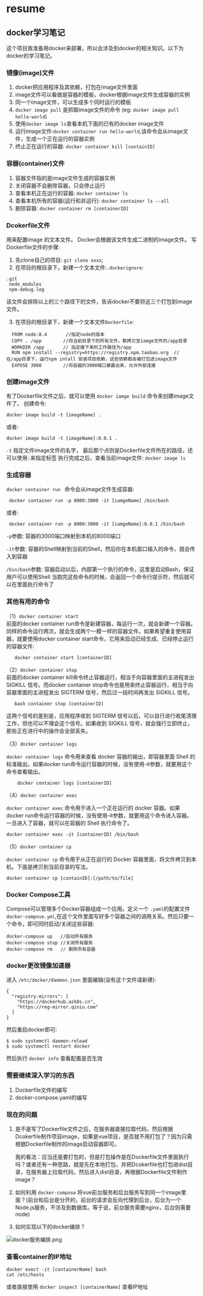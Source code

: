 # resume

## docker学习笔记

  这个项目我准备用docker来部署，所以会涉及到docker的相关知识。以下为docker的学习笔记。
### 镜像(image)文件
  1. docker把应用程序及其依赖，打包在image文件里面
  2. image文件可以看做是容器的模板，docker根据image文件生成容器的实例
  3. 同一个image文件，可以生成多个同时运行的模板
  4. `docker image pull` 是抓取image文件的命令 (eg: `docker image pull hello-world`)
  5. 使用`docker image ls`查看本机下面的已有的docker image文件
  6. 运行image文件:`docker container run hello-world`,该命令会从image文件，生成一个正在运行的容器实例
  7. 终止正在运行的容器: `docker container kill [containID]`

### 容器(container)文件
   1. 容器文件指的是image文件生成的容器实例
   2. 关闭容器不会删除容器，只会停止运行
   3. 查看本机正在运行的容器: `docker container ls`
   4. 查看本机所有的容器(运行和非运行): `docker container ls --all`
   5. 删除容器: `docker container rm [containerID]`

### Dcokerfile文件

  用来配置image 的文本文件。 Docker会根据该文件生成二进制的image文件。
  写Dockerfile文件的步骤:
  1. 先clone自己的项目: `git clone xxxx`;
  2. 在项目的根目录下，新建一个文本文件:`.dockerignore`:
  ```
  .git
   node_modules
   npm-debug.log
  ```
   该文件会排除以上的三个路径下的文件，告诉docker不要将这三个打包到image文件。


  3. 在项目的根目录下，新建一个文本文件`Dockerfile`:
  ```
    FROM node:8.4       //指定node的版本
    COPY . /app        //将当前目录下的所有文件，都拷贝至iamge文件的/app目录
    WORKDIR /app       // 指定接下来的工作路径为/app
    RUN npm install --registry=https://registry.npm.taobao.org  // 在/app目录下，运行npm intall 安装项目依赖，这些依赖都会被打包进image文件
    EXPOSE 3000        //将容器的3000端口暴露出来，允许外部连接
  ```
### 创建image文件
  有了Dockerfile文件之后，就可以使用 `docker iamge build` 命令来创建image文件了。
  创建命令:
  ```
  docker image build -t [imageName] .
  ```
  或者:
  ```
  docker image build -t [imageName]:0.0.1 .
  ```
  `-t` 指定文件image文件的名字， 最后那个点则是Dockerfile文件所在的路径，还可以使用`:`来指定标签
  执行完成之后，查看当前image文件: `docker image ls`

### 生成容器
   `docker container run ` 命令会从image文件生成容器:
   ```
    docker container run -p 8000:3000 -it [iamgeName] /bin/bash
   ```
   或者:
   ```
    docker container run -p 8000:3000 -it [iamgeName]:0.0.1 /bin/bash
   ```
   `-p`参数: 容器的3000端口映射到本机的8000端口   

   `-it`参数: 容器的Shell映射到当前的Shell，然后你在本机窗口输入的命令，就会传入到容器    
   
   `/bin/bash`参数: 容器启动以后，内部第一个执行的命令，这里是启动Bash，保证用户可以使用Shell
   当跑完这些命令的时候，会返回一个命令行提示符，然后就可以在里面执行命令了
### 其他有用的命令
  （1）`docker container start`   
    前面的docker container run命令是新建容器，每运行一次，就会新建一个容器。同样的命令运行两次，就会生成两个一模一样的容器文件。如果希望重复使用容器，就要使用docker container start命令，它用来启动已经生成、已经停止运行的容器文件:
 ```
    docker container start [containerID]
 ```

（2）`docker container stop`       
   前面的docker container kill命令终止容器运行，相当于向容器里面的主进程发出 SIGKILL 信号。而docker container stop命令也是用来终止容器运行，相当于向容器里面的主进程发出 SIGTERM 信号，然后过一段时间再发出 SIGKILL 信号。 
```
   bash container stop [containerID]
```
   这两个信号的差别是，应用程序收到 SIGTERM 信号以后，可以自行进行收尾清理工作，但也可以不理会这个信号。如果收到 SIGKILL 信号，就会强行立即终止，那些正在进行中的操作会全部丢失。

（3）`docker container logs`

   `docker container logs` 命令用来查看 docker 容器的输出，即容器里面 Shell 的标准输出。如果docker run命令运行容器的时候，没有使用-it参数，就要用这个命令查看输出。
```
    docker container logs [containerID]
```

（4）`docker container exec`

 `docker container exec`  命令用于进入一个正在运行的 docker 容器。如果docker run命令运行容器的时候，没有使用-it参数，就要用这个命令进入容器。一旦进入了容器，就可以在容器的 Shell 执行命令了。

  

```
docker container exec -it [containerID] /bin/bash
```


（5）`docker container cp`

  `docker container cp` 命令用于从正在运行的 Docker 容器里面，将文件拷贝到本机。下面是拷贝到当前目录的写法。  
     
```
docker container cp [containID]:[/path/to/file] 
```

### Docker Compose工具
  Compose可以管理多个Docker容器组成一个应用。定义一个 `.yaml`的配置文件 `docker-compose.yml`,在这个文件里面写好多个容器之间的调用关系。然后只要一个命令，即可同时启动/关闭这些容器:
```
docker-compose up   //启动所有服务
docker-compose stop //关闭所有服务
docker-compose rm   // 删除所有容器
```

### docker更改镜像加速器
  进入 `/etc/docker/daemon.json` 里面编辑(没有这个文件请新建):

```
{
  "registry-mirrors": [
    "https://dockerhub.azk8s.cn",
    "https://reg-mirror.qiniu.com"
  ]
}
```
   然后重启docker即可:

```
$ sudo systemctl daemon-reload
$ sudo systemctl restart docker
```
然后执行 `docker info` 查看配置是否生效
### 需要继续深入学习的东西
  1. Dockerfile文件的编写
  2. docker-compose.yaml的编写

### 现在的问题
  1. 是不是写了Dockerfile文件之后，在服务器直接拉取代码，然后根据Dcokerfile制作项目image，如果是vue项目，是否就不用打包了？因为只需根据Dockerfile制作的image启动容器即可。
      
     我的看法：应当还是要打包的，但是打包操作是在Dockerfile文件里面执行吗？或者还有一种思路，就是先在本地打包，并把Dcokerfile也打包进dist目录，在服务器上拉取代码，然后进入dist目录，再根据Dockerfile文件制作image？
  
  2. 如何利用 `docker-compose` 将vue前台服务和后台服务写到同一个image里面？(前台和后台是分开的，前台的请求会反向代理到后台，后台为一个Node.js服务，不涉及到数据库。等于说，前台服务需要nginx，后台则需要node)
  
  
  3. 如何实现以下的docker编排？
  
  ![docker服务编排.png](https://i.loli.net/2019/08/20/ZTr3s1CbV7vG9Bq.png)

### 查看container的IP地址

```
docker exect -it [containerName] bash
cat /etc/hosts
```
   或者直接使用 `docker inspect [containerName]` 查看IP地址